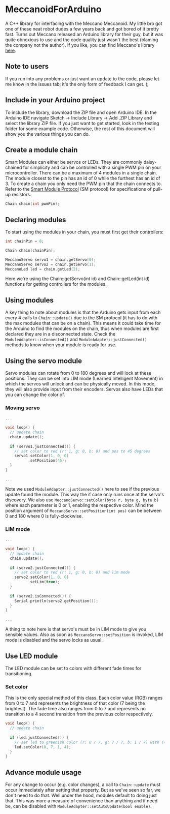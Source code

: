 # MeccanoidForArduino
A C++ library for interfacing with the Meccano Meccanoid. My little bro got one of these neat robot dudes a few years back and got bored of it pretty fast. Turns out Meccano released an Arduino library for their guy, but it was quite obnoxious to use and the code quality just wasn't the best (blaming the company not the author). If you like, you can find Meccano's library [here](http://www.meccano.com/meccanoid-opensource).

## Note to users
If you run into any problems or just want an update to the code, please let me know in the issues tab; it's the only form of feedback I can get. (;

## Include in your Arduino project
To include the library, download the ZIP file and open Arduino IDE. In the Arduino IDE navigate Sketch -> Include Library -> Add .ZIP Library and select the library ZIP file. If you just want to get started, look in the testing folder for some example code. Otherwise, the rest of this document will show you the various things you can do.

## Create a module chain
Smart Modules can either be servos or LEDs. They are commonly daisy-chained for simplicity and can be controlled with a single PWM pin on your microcontroller. There can be a maximum of 4 modules in a single chain. The module closest to the pin has an id of 0 while the furthest has an id of 3. To create a chain you only need the PWM pin that the chain connects to. Refer to the [Smart Module Protocol](http://cdn.meccano.com/open-source/Meccano_SmartModuleProtocols_2015.pdf) (SM protocol) for specifications of pull-up resistors.
```c++
Chain chain(int pwmPin);
```

## Declaring modules
To start using the modules in your chain, you must first get their controllers:
```c++
int chainPin = 8;

Chain chain(chainPin);

MeccanoServo servo1 = chain.getServo(0);
MeccanoServo servo2 = chain.getServo(1);
MeccanoLed led = chain.getLed(2);
```
Here we're using the Chain::getServo(int id) and Chain::getLed(int id) functions for getting controllers for the modules.

## Using modules
A key thing to note about modules is that the Arduino gets input from each every 4 calls to `Chain::update()` due to the SM protocol (it has to do with the max modules that can be on a chain). This means it could take time for the Arduino to find the modules on the chain, thus when modules are first declared they are in a disconnected state. Check the `ModuleAdapter::isConnected()` and `ModuleAdapter::justConnected()` methods to know when your module is ready for use.

## Using the servo module
Servo modules can rotate from 0 to 180 degrees and will lock at these positions. They can be set into LIM mode (Learned Intelligent Movement) in which the servos will unlock and can be physically moved. In this mode, they will also provide input from their encoders. Servos also have LEDs that you can change the color of.

### Moving servo
```c++
...

void loop() {
  // update chain
  chain.update();
  
  if (servo1.justConnected()) {
    // set color to red (r: 1, g: 0, b: 0) and pos to 45 degrees
    servo1.setColor(1, 0, 0)
          .setPosition(45);
  }
}

...
```
Note we used `ModuleAdapter::justConnected()` here to see if the previous update found the module. This way the if case only runs once at the servo's discovery. We also use `MeccanoServo::setColor(byte r, byte g, byte b)` where each parameter is 0 or 1, enabling the respective color. Mind the position argument of `MeccanoServo::setPosition(int pos)` can be between 0 and 180 where 0 is fully-clockwise.

### LIM mode
```c++
...

void loop() {
  // update chain
  chain.update();
  
  if (servo2.justConnected()) {
    // set color to red (r: 1, g: 0, b: 0) and lim mode
    servo2.setColor(1, 0, 0)
          .setLim(true);
  }
  
  if (servo2.isConnected()) {
    Serial.println(servo2.getPosition());
  }
}

...
```
A thing to note here is that servo's must be in LIM mode to give you sensible values. Also as soon as `MeccanoServo::setPosition` is invoked, LIM mode is disabled and the servo locks as usual.

## Use LED module
The LED module can be set to colors with different fade times for transitioning. 

### Set color
This is the only special method of this class. Each color value (RGB) ranges from 0 to 7 and represents the brightness of that color (7 being the brightest). The fade time also ranges from 0 to 7 and represents no transition to a 4 second transition from the previous color respectively.
```c++
void loop() {
  // update chain
  
  if (led.justConnected()) {
    // set led to greenish color (r: 0 / 7, g: 7 / 7, b: 1 / 7) with (4 / 7) fade time
    led.setColor(0, 7, 1, 4);
  }
}
```

## Advance module usage
For any change to occur (e.g. color changes), a call to `Chain::update` must occur immediately after setting that property. But as we've seen so far, we don't need to do that. Well under the hood, modules default to doing just that. This was more a measure of convenience than anything and if need be, can be disabled with `ModuleAdapter::setAutoUpdate(bool enable)`. 
